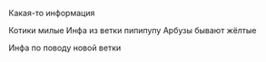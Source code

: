 Какая-то информация

Котики милые
Инфа из ветки пипипупу
Арбузы бывают жёлтые

Инфа по поводу новой ветки